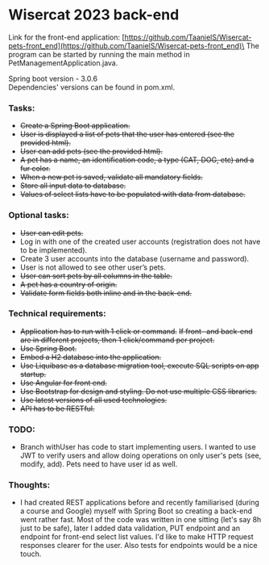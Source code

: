 # Wisercat 2023 back-end

Link for the front-end application: [https://github.com/TaanielS/Wisercat-pets-front_end](https://github.com/TaanielS/Wisercat-pets-front_end)\
The program can be started by running the main method in PetManagementApplication.java.

Spring boot version - 3.0.6 \
Dependencies' versions can be found in pom.xml.

### Tasks:
*	~~Create a Spring Boot application.~~
*	~~User is displayed a list of pets that the user has entered (see the provided html).~~
*	~~User can add pets (see the provided html).~~
*	~~A pet has a name, an identification code, a type (CAT, DOG, etc) and a fur color.~~
*	~~When a new pet is saved, validate all mandatory fields.~~
*	~~Store all input data to database.~~
*	~~Values of select lists have to be populated with data from database.~~

### Optional tasks:
*	~~User can edit pets.~~
*	Log in with one of the created user accounts (registration does not have to be implemented).
*	Create 3 user accounts into the database (username and password).
*	User is not allowed to see other user’s pets.
*	~~User can sort pets by all columns in the table.~~
*	~~A pet has a country of origin.~~
*	~~Validate form fields both inline and in the back-end.~~

### Technical requirements:
*	~~Application has to run with 1 click or command.~~
~~If front- and back-end are in different projects, then 1 click/command per project.~~
*	~~Use Spring Boot.~~
*	~~Embed a H2 database into the application.~~
*	~~Use Liquibase as a database migration tool, execute SQL scripts on app startup.~~
*	~~Use Angular for front end.~~
*	~~Use Bootstrap for design and styling. Do not use multiple CSS libraries.~~
*	~~Use latest versions of all used technologies.~~
*	~~API has to be RESTful.~~

### TODO:
*   Branch withUser has code to start implementing users. I wanted to use JWT to verify users and allow doing operations on only user's pets (see, modify, add). Pets need to have user id as well.

### Thoughts:
*   I had created REST applications before and recently familiarised (during a course and Google) myself with Spring Boot so creating a back-end went rather fast. Most of the code was written in one sitting (let's say 8h just to be safe), later I added data validation, PUT endpoint and an endpoint for front-end select list values. I'd like to make HTTP request responses clearer for the user. Also tests for endpoints would be a nice touch.
